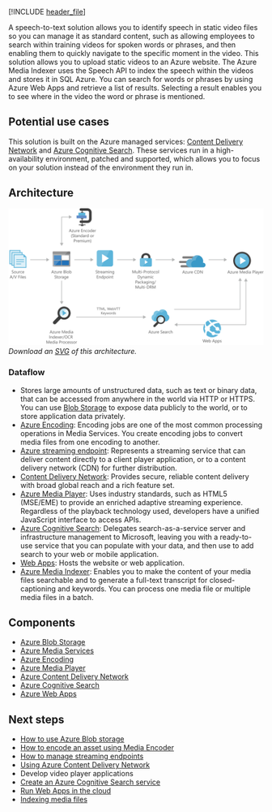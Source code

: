 [!INCLUDE [header_file](../../../includes/sol-idea-header.md)]

A speech-to-text solution allows you to identify speech in static video files so you can manage it as standard content, such as allowing employees to search within training videos for spoken words or phrases, and then enabling them to quickly navigate to the specific moment in the video. This solution allows you to upload static videos to an Azure website. The Azure Media Indexer uses the Speech API to index the speech within the videos and stores it in SQL Azure. You can search for words or phrases by using Azure Web Apps and retrieve a list of results. Selecting a result enables you to see where in the video the word or phrase is mentioned.

## Potential use cases

This solution is built on the Azure managed services: [Content Delivery Network](https://azure.microsoft.com/services/cdn) and [Azure Cognitive Search](https://azure.microsoft.com/services/search). These services run in a high-availability environment, patched and supported, which allows you to focus on your solution instead of the environment they run in.

## Architecture

![Architecture Diagram](../media/digital-media-speech-text.png)
*Download an [SVG](../media/digital-media-speech-text.svg) of this architecture.*

### Dataflow

* Stores large amounts of unstructured data, such as text or binary data, that can be accessed from anywhere in the world via HTTP or HTTPS. You can use [Blob Storage](https://azure.microsoft.com/services/storage/blobs) to expose data publicly to the world, or to store application data privately.
* [Azure Encoding](https://azure.microsoft.com/services/media-services/encoding): Encoding jobs are one of the most common processing operations in Media Services. You create encoding jobs to convert media files from one encoding to another.
* [Azure streaming endpoint](https://azure.microsoft.com/services/media-services/live-on-demand): Represents a streaming service that can deliver content directly to a client player application, or to a content delivery network (CDN) for further distribution.
* [Content Delivery Network](https://azure.microsoft.com/services/cdn): Provides secure, reliable content delivery with broad global reach and a rich feature set.
* [Azure Media Player](https://azure.microsoft.com/services/media-services/media-player): Uses industry standards, such as HTML5 (MSE/EME) to provide an enriched adaptive streaming experience. Regardless of the playback technology used, developers have a unified JavaScript interface to access APIs.
* [Azure Cognitive Search](https://azure.microsoft.com/services/search): Delegates search-as-a-service server and infrastructure management to Microsoft, leaving you with a ready-to-use service that you can populate with your data, and then use to add search to your web or mobile application.
* [Web Apps](https://azure.microsoft.com/services/app-service/web): Hosts the website or web application.
* [Azure Media Indexer](https://azure.microsoft.com/services/media-services/media-indexer): Enables you to make the content of your media files searchable and to generate a full-text transcript for closed-captioning and keywords. You can process one media file or multiple media files in a batch.

## Components

* [Azure Blob Storage](https://azure.microsoft.com/services/storage/blobs)
* [Azure Media Services](https://azure.microsoft.com/services/media-services)
* [Azure Encoding](https://azure.microsoft.com/services/media-services/encoding)
* [Azure Media Player](https://azure.microsoft.com/services/media-services/media-player) 
* [Azure Content Delivery Network](https://azure.microsoft.com/services/cdn)
* [Azure Cognitive Search](https://azure.microsoft.com/services/search)
* [Azure Web Apps](https://azure.microsoft.com/services/app-service/web)

## Next steps

* [How to use Azure Blob storage](/azure/storage/blobs/storage-blob-dotnet-get-started)
* [How to encode an asset using Media Encoder](/azure/media-services/previous/media-services-dotnet-encode-with-media-encoder-standard)
* [How to manage streaming endpoints](/azure/media-services/previous/media-services-streaming-endpoints-overview)
* [Using Azure Content Delivery Network](/azure/cdn/cdn-create-new-endpoint)
* Develop video player applications
* [Create an Azure Cognitive Search service](/azure/search/search-create-service-portal)
* [Run Web Apps in the cloud](/azure/app-service/overview)
* [Indexing media files](/azure/media-services/previous/media-services-index-content)
